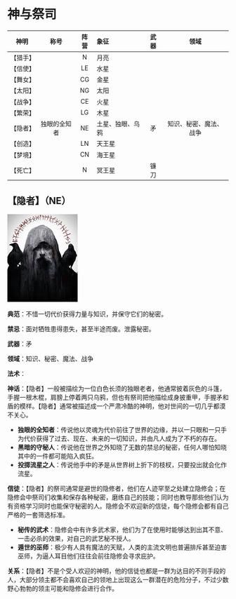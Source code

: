 # 神与祭司

|神明|称号|阵营|象征|武器|领域|
|:-:|:-:|:-:|:-|:-:|:-:|
|【猎手】||N|月亮||
|【信使】||LE|水星||
|【舞女】||CG|金星||
|【太阳】||NG|太阳||
|【战争】||CE|火星||
|【繁荣】||LG|木星||
|【隐者】|独眼的全知者|NE|土星、独眼、乌鸦|矛|知识、秘密、魔法、战争|
|【创造】||LN|天王星||
|【梦境】||CN|海王星||
|【死亡】||N|冥王星|镰刀|

## 【隐者】（NE）

![](./pic/odin.jpg)

**典范**：不惜一切代价获得力量与知识，并保守它们的秘密。

**禁忌**：面对牺牲患得患失，甚至半途而废。泄露秘密。

**武器**：矛

**领域**：知识、秘密、魔法、战争

**法术**：

**神话**：【隐者】一般被描绘为一位白色长须的独眼老者，他通常披着灰色的斗篷，手握一根木棍，肩膀上停着两只乌鸦，但也有祭司把他描绘成身披重甲，手握矛和盾的模样。【隐者】通常被描述成一个严肃冷酷的神明，他对世间的一切几乎都漠不关心。
- **独眼的全知者**：传说他以灵魂为代价前往了世界的边缘，并以一只眼和一只手为代价获得了过去、现在、未来的一切知识，并由凡人成为了不朽的存在。
- **黑暗的守秘人**：传说他在世界之外知晓了无数的禁忌的秘密，任何人哪怕知晓其中的一件都可能陷入疯狂。
- **投掷流星之人**：传说他手中的矛是从世界树上折下的枝杈，只要投出就会化作流星。

**信徒**：【隐者】的祭司通常是避世的隐修者，他们在人迹罕至之处建立隐修会；在隐修会中祭司们收集和保存各种秘密，磨练自己的技能；同时也教导那些他们认为有资格学习同时也能保守秘密的人。隐修会不欢迎新的信徒，每个隐修会都有自己严格的一套筛选标准。
- **秘传的武术**：隐修会中有许多武术家，他们为了在使用时能够达到出其不意、一击必杀的效果，对自己的武艺秘不授人。
- **遁世的巫师**：极少有人具有魔法的天赋，人类的主流文明也普遍排斥甚至迫害巫师，为逼人耳目他们往往会前往隐修会寻求庇护。

**关系**：【隐者】不是个受人欢迎的神明，他的信徒也都是一群为达目的不则手段的人，大部分领主都不会喜欢自己的领地上出现这么一群潜在的危险分子，不过少数野心勃勃的领主可能和隐修会进行合作。
